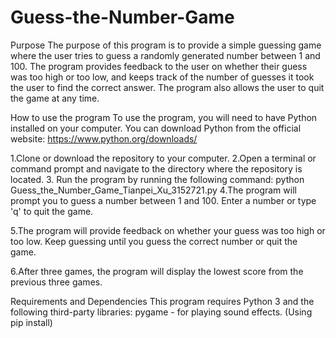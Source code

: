 # Guess-the-Number-Game
Purpose
The purpose of this program is to provide a simple guessing game where the user tries to guess a randomly generated number between 1 and 100. The program provides feedback to the user on whether their guess was too high or too low, and keeps track of the number of guesses it took the user to find the correct answer. The program also allows the user to quit the game at any time.

How to use the program
To use the program, you will need to have Python installed on your computer. You can download Python from the official website: https://www.python.org/downloads/

1.Clone or download the repository to your computer.
2.Open a terminal or command prompt and navigate to the directory where the repository is located.
3. Run the program by running the following command: 
python Guess_the_Number_Game_Tianpei_Xu_3152721.py
4.The program will prompt you to guess a number between 1 and 100. Enter a number or type 'q' to quit the game.

5.The program will provide feedback on whether your guess was too high or too low. Keep guessing until you guess the correct number or quit the game.

6.After three games, the program will display the lowest score from the previous three games.

Requirements and Dependencies
This program requires Python 3 and the following third-party libraries:
pygame - for playing sound effects. (Using pip install)

